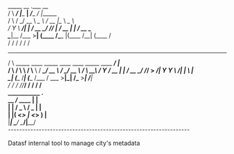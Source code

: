    _____          __              .___       __                            
  /     \   _____/  |______     __| _/____ _/  |______                     
 /  \ /  \_/ __ \   __\__  \   / __ |\__  \\   __\__  \                    
/    Y    \  ___/|  |  / __ \_/ /_/ | / __ \|  |  / __ \_                  
\____|__  /\___  >__| (____  /\____ |(____  /__| (____  /                  
        \/     \/          \/      \/     \/          \/                   
   _____                                                             __    
  /     \ _____    ____ _____     ____   ____   _____   ____   _____/  |_  
 /  \ /  \\__  \  /    \\__  \   / ___\_/ __ \ /     \_/ __ \ /    \   __\ 
/    Y    \/ __ \|   |  \/ __ \_/ /_/  >  ___/|  Y Y  \  ___/|   |  \  |   
\____|__  (____  /___|  (____  /\___  / \___  >__|_|  /\___  >___|  /__|   
        \/     \/     \/     \//_____/      \/      \/     \/     \/       
___________           .__                                                  
\__    ___/___   ____ |  |                                                 
  |    | /  _ \ /  _ \|  |                                                 
  |    |(  <_> |  <_> )  |__                                               
  |____| \____/ \____/|____/        
    ----------------------------------------------------------------- 


Datasf internal tool to manage city's metadata